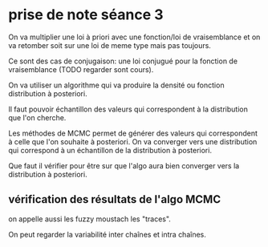 # prise de note séance 3

On va multiplier une loi à priori avec une fonction/loi de vraisemblance et on va retomber soit sur une loi de meme type mais pas toujours. 

Ce sont des cas de conjugaison: une loi conjugué pour la fonction de vraisemblance (TODO regarder sont cours). 

On va utiliser un algorithme qui va produire la densité ou fonction distribution à posteriori.

Il faut pouvoir échantillon des valeurs qui correspondent à la distribution que l'on cherche. 


Les méthodes de MCMC permet de générer des valeurs qui correspondent à celle que l'on souhaite à posteriori. On va converger vers une distribution qui correspond à un échantillon de la distribution à posteriori.

Que faut il vérifier pour être sur que l'algo aura bien converger vers la distribution à posteriori.

## vérification des résultats de l'algo MCMC

on appelle aussi les fuzzy moustach les "traces". 

On peut regarder la variabilité inter chaînes et intra chaînes. 
